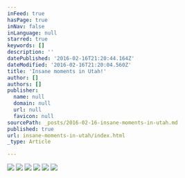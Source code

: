 ```yaml
---
inFeed: true
hasPage: true
inNav: false
inLanguage: null
starred: true
keywords: []
description: ''
datePublished: '2016-02-16T21:20:44.164Z'
dateModified: '2016-02-16T21:20:04.560Z'
title: 'Insane moments in Utah!'
author: []
authors: []
publisher:
  name: null
  domain: null
  url: null
  favicon: null
sourcePath: _posts/2016-02-16-insane-moments-in-utah.md
published: true
url: insane-moments-in-utah/index.html
_type: Article

---
```

![](https://the-grid-user-content.s3-us-west-2.amazonaws.com/b0ac21ab-086c-40ae-bf39-78849152e29c.jpg)
![](https://the-grid-user-content.s3-us-west-2.amazonaws.com/de41af55-b7a7-475b-95ef-98196478b989.jpg)
![](https://the-grid-user-content.s3-us-west-2.amazonaws.com/049ef671-e348-44a2-a41a-b31e1e8288c8.jpg)
![](https://the-grid-user-content.s3-us-west-2.amazonaws.com/8eb20884-af54-426f-8753-707d70049863.jpg)
![](https://the-grid-user-content.s3-us-west-2.amazonaws.com/c1210aed-50d9-4403-8d80-f3e299aa0e35.jpg)
![](https://the-grid-user-content.s3-us-west-2.amazonaws.com/5c902515-dae4-473a-947a-3ce4a3993637.jpg)